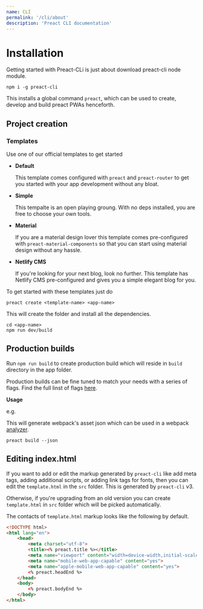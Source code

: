 ```yaml
---
name: CLI
permalink: '/cli/about'
description: 'Preact CLI documentation'
---
```


# Installation
Getting started with Preact-CLi is just about download preact-cli node module.

```shell
npm i -g preact-cli
```

This installs a global command `preact`, which can be used to create, develop and build preact PWAs henceforth.

## Project creation

### Templates
Use one of our official templates to get started

- **Default**

  This template comes configured with `preact` and `preact-router` to get you started with your app development without any bloat.

- **Simple**

  This tempalte is an open playing groung. With no deps installed, you are free to choose your own tools.

- **Material**

  If you are a material design lover this template comes pre-configured with `preact-material-components` so that you can start using material design without any hassle.

- **Netlify CMS**

  If you're looking for your next blog, look no further. This template has Netlify CMS pre-configured and gives you a simple elegant blog for you.

To get started with these templates just do

```shell
preact create <template-name> <app-name>
```

This will create the folder and install all the dependencies.

```shell
cd <app-name>
npm run dev/build
```

## Production builds
Run `npm run build` to create production build which will reside in `build` directory in the app folder.

Production builds can be fine tuned to match your needs with a series of flags. Find the full linst of flags [here](https://github.com/preactjs/preact-cli#preact-build).

**Usage**

e.g.

This will generate webpack's asset json which can be used in a webpack [analyzer](https://chrisbateman.github.io/webpack-visualizer/).

```shell
preact build --json
```

## Editing index.html
If you want to add or edit the markup generated by `preact-cli` like add meta tags, adding additional scripts, or adding link tags for fonts, then you can edit the `template.html` in the `src` folder.
This is generated by `preact-cli` v3.

Otherwise, if you're upgrading from an old version you can create `template.html` in `src` folder which will be picked automatically.

The contacts of `template.html` markup looks like the following by default.

```html
<!DOCTYPE html>
<html lang="en">
	<head>
		<meta charset="utf-8">
		<title><% preact.title %></title>
		<meta name="viewport" content="width=device-width,initial-scale=1">
		<meta name="mobile-web-app-capable" content="yes">
		<meta name="apple-mobile-web-app-capable" content="yes">
		<% preact.headEnd %>
	</head>
	<body>
		<% preact.bodyEnd %>
	</body>
</html>
```

